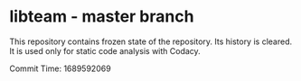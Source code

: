 # libteam - master branch

This repository contains frozen state of the repository.
Its history is cleared. It is used only for static code
analysis with Codacy.

Commit Time: 1689592069